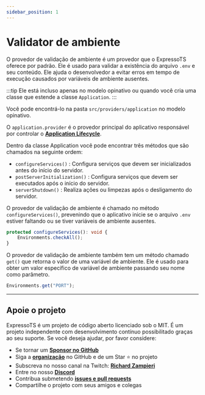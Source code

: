```yaml
---
sidebar_position: 1
---
```


# Validator de ambiente

O provedor de validação de ambiente é um provedor que o ExpressoTS oferece por padrão. Ele é usado para validar a existência do arquivo `.env` e seu conteúdo.
Ele ajuda o desenvolvedor a evitar erros em tempo de execução causados por variáveis de ambiente ausentes.

:::tip
Ele está incluso apenas no modelo opinativo ou quando você cria uma classe que estende a classe `Application`.
:::

Você pode encontrá-lo na pasta `src/providers/application` no modelo opinativo.

O `application.provider` é o provedor principal do aplicativo responsável por controlar o  **[Application Lifecycle](../overview/application.md#application-lifecycle-hooks)**.

Dentro da classe Application você pode encontrar três métodos que são chamados na seguinte ordem:

- `configureServices()` : Configura serviços que devem ser inicializados antes do início do servidor.
- `postServerInitialization()` : Configura serviços que devem ser executados após o início do servidor.
- `serverShutdown()` : Realiza ações ou limpezas após o desligamento do servidor.

O provedor de validação de ambiente é chamado no método `configureServices()`, prevenindo que o aplicativo inicie se o arquivo `.env` estiver faltando ou se tiver variáveis de ambiente ausentes.

```typescript
protected configureServices(): void {
    Environments.checkAll();
}
```

O provedor de validação de ambiente também tem um método chamado `get()` que retorna o valor de uma variável de ambiente. Ele é usado para obter um valor específico de variável de ambiente passando seu nome como parâmetro.

```typescript
Environments.get("PORT");
```

---

## Apoie o projeto

ExpressoTS é um projeto de código aberto licenciado sob o MIT. É um projeto independente com desenvolvimento contínuo possibilitado graças ao seu suporte. Se você deseja ajudar, por favor considere:

- Se tornar um **[Sponsor no GitHub](https://github.com/sponsors/expressots)**
- Siga a **[organização](https://github.com/expressots)** no GitHub e de um Star ⭐ no projeto
- Subscreva no nosso canal na Twitch: **[Richard Zampieri](https://www.twitch.tv/richardzampieri)**
- Entre no nosso **[Discord](https://discord.com/invite/PyPJfGK)**
- Contribua submetendo **[issues e pull requests](https://github.com/expressots/expressots/issues/new/choose)**
- Compartilhe o projeto com seus amigos e colegas